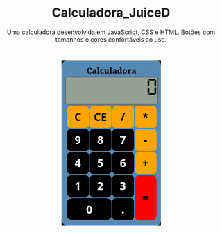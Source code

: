 <h1 align="center">Calculadora_JuiceD</h1>

<p align="center">Uma calculadora desenvolvida em JavaScript, CSS e HTML. Botões com tamanhos e cores confortáveis ao uso.</p>

<h1 align="center">
  <img alt="Calculadora JuiceD" title="#NextLevelWeek" src="./Calculadora JuiceD.png" />
</h1>
